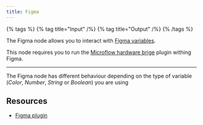 ```yaml
---
title: Figma
---
```


{% tags %}
{% tag title="Input" /%}
{% tag title="Output" /%}
{% /tags %}

The Figma node allows you to interact with [Figma variables](https://help.figma.com/hc/en-us/articles/15339657135383-Guide-to-variables-in-Figma).

This node requires you to run the [Microflow hardware brige](/docs/microflow-hardware-bridge) plugin withing Figma.

---

The Figma node has different behaviour depending on the type of variable (_Color_, _Number_, _String_ or _Boolean_) you are using


## Resources

- [Figma plugin](https://www.figma.com/community/plugin/1373258770799080545)
